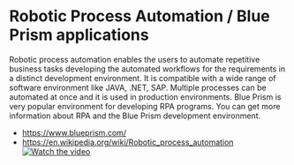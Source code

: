 # Robotic Process Automation / Blue Prism applications
Robotic process automation enables the users to automate repetitive business tasks developing the automated workflows for the requirements in a distinct development environment.
It is compatible with a wide range of software environment like JAVA, .NET, SAP. 
Multiple processes can be automated at once and it is used in production environments.
Blue Prism is very popular environment for developing RPA programs.
You can get more information about RPA and the Blue Prism development environment.
- https://www.blueprism.com/
- https://en.wikipedia.org/wiki/Robotic_process_automation
[![Watch the video]()](https://www.youtube.com/watch?v=gQ6v1pIcUJ8)
